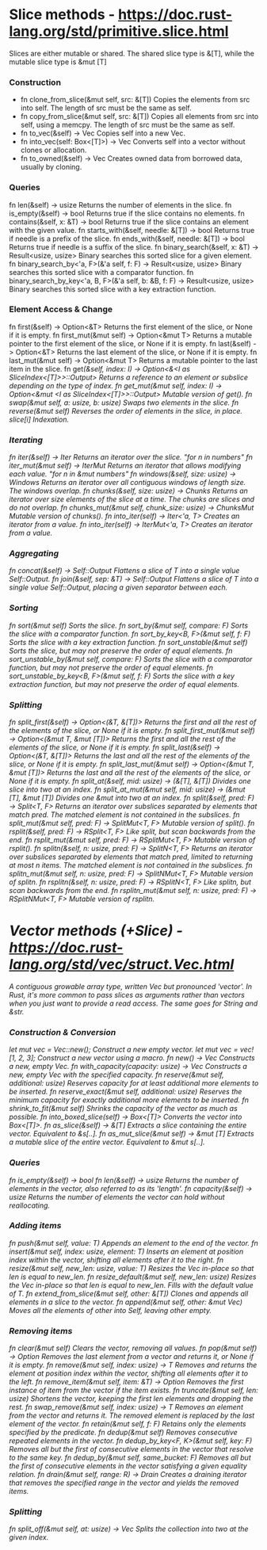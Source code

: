 # Slice methods - https://doc.rust-lang.org/std/primitive.slice.html
Slices are either mutable or shared. The shared slice type is &[T], while the mutable slice type is &mut [T]

### Construction
* fn clone_from_slice(&mut self, src: &[T])       Copies the elements from src into self. The length of src must be the same as self.
* fn copy_from_slice(&mut self, src: &[T])        Copies all elements from src into self, using a memcpy. The length of src must be the same as self.
* fn to_vec(&self) -> Vec<T>                      Copies self into a new Vec.
* fn into_vec(self: Box<[T]>) -> Vec<T>           Converts self into a vector without clones or allocation.
* fn to_owned(&self) -> Vec<T>                    Creates owned data from borrowed data, usually by cloning.

### Queries
fn len(&self) -> usize                          Returns the number of elements in the slice.
fn is_empty(&self) -> bool                      Returns true if the slice contains no elements.
fn contains(&self, x: &T) -> bool               Returns true if the slice contains an element with the given value.
fn starts_with(&self, needle: &[T]) -> bool     Returns true if needle is a prefix of the slice.
fn ends_with(&self, needle: &[T]) -> bool       Returns true if needle is a suffix of the slice.
fn binary_search(&self, x: &T) -> Result<usize, usize>                              Binary searches this sorted slice for a given element.
fn binary_search_by<'a, F>(&'a self, f: F) -> Result<usize, usize>                  Binary searches this sorted slice with a comparator function.
fn binary_search_by_key<'a, B, F>(&'a self, b: &B, f: F) -> Result<usize, usize>    Binary searches this sorted slice with a key extraction function.

### Element Access & Change
fn first(&self) -> Option<&T>                   Returns the first element of the slice, or None if it is empty.
fn first_mut(&mut self) -> Option<&mut T>       Returns a mutable pointer to the first element of the slice, or None if it is empty.
fn last(&self) -> Option<&T>                    Returns the last element of the slice, or None if it is empty.
fn last_mut(&mut self) -> Option<&mut T>        Returns a mutable pointer to the last item in the slice.
fn get<I>(&self, index: I) -> Option<&<I as SliceIndex<[T]>>::Output>                   Returns a reference to an element or subslice depending on the type of index.
fn get_mut<I>(&mut self, index: I) -> Option<&mut <I as SliceIndex<[T]>>::Output>       Mutable version of get().
fn swap(&mut self, a: usize, b: usize)          Swaps two elements in the slice.
fn reverse(&mut self)                           Reverses the order of elements in the slice, in place.
slice[i]                                        Indexation.

### Iterating
fn iter(&self) -> Iter<T>                       Returns an iterator over the slice. "for n in numbers"
fn iter_mut(&mut self) -> IterMut<T>            Returns an iterator that allows modifying each value. "for n in &mut numbers"
fn windows(&self, size: usize) -> Windows<T>    Returns an iterator over all contiguous windows of length size. The windows overlap.
fn chunks(&self, size: usize) -> Chunks<T>      Returns an iterator over size elements of the slice at a time. The chunks are slices and do not overlap.
fn chunks_mut(&mut self, chunk_size: usize) -> ChunksMut<T>     Mutable version of chunks().
fn into_iter(self) -> Iter<'a, T>               Creates an iterator from a value.
fn into_iter(self) -> IterMut<'a, T>            Creates an iterator from a value.

### Aggregating
fn concat(&self) -> Self::Output                Flattens a slice of T into a single value Self::Output.
fn join(&self, sep: &T) -> Self::Output         Flattens a slice of T into a single value Self::Output, placing a given separator between each.

### Sorting
fn sort(&mut self)                              Sorts the slice.
fn sort_by<F>(&mut self, compare: F)            Sorts the slice with a comparator function.
fn sort_by_key<B, F>(&mut self, f: F)           Sorts the slice with a key extraction function.
fn sort_unstable(&mut self)                     Sorts the slice, but may not preserve the order of equal elements.
fn sort_unstable_by<F>(&mut self, compare: F)   Sorts the slice with a comparator function, but may not preserve the order of equal elements.
fn sort_unstable_by_key<B, F>(&mut self, f: F)  Sorts the slice with a key extraction function, but may not preserve the order of equal elements.

### Splitting
fn split_first(&self) -> Option<(&T, &[T])>                             Returns the first and all the rest of the elements of the slice, or None if it is empty.
fn split_first_mut(&mut self) -> Option<(&mut T, &mut [T])>             Returns the first and all the rest of the elements of the slice, or None if it is empty.
fn split_last(&self) -> Option<(&T, &[T])>                              Returns the last and all the rest of the elements of the slice, or None if it is empty.
fn split_last_mut(&mut self) -> Option<(&mut T, &mut [T])>              Returns the last and all the rest of the elements of the slice, or None if it is empty.
fn split_at(&self, mid: usize) -> (&[T], &[T])                          Divides one slice into two at an index.
fn split_at_mut(&mut self, mid: usize) -> (&mut [T], &mut [T])          Divides one &mut into two at an index.
fn split<F>(&self, pred: F) -> Split<T, F>                              Returns an iterator over subslices separated by elements that match pred. The matched element is not contained in the subslices.
fn split_mut<F>(&mut self, pred: F) -> SplitMut<T, F>                   Mutable version of split().
fn rsplit<F>(&self, pred: F) -> RSplit<T, F>                            Like split<F>, but scan backwards from the end.
fn rsplit_mut<F>(&mut self, pred: F) -> RSplitMut<T, F>                 Mutable version of rsplit<F>().
fn splitn<F>(&self, n: usize, pred: F) -> SplitN<T, F>                  Returns an iterator over subslices separated by elements that match pred, limited to returning at most n items. The matched element is not contained in the subslices.
fn splitn_mut<F>(&mut self, n: usize, pred: F) -> SplitNMut<T, F>       Mutable version of splitn<F>.
fn rsplitn<F>(&self, n: usize, pred: F) -> RSplitN<T, F>                Like splitn<F>, but scan backwards from the end.
fn rsplitn_mut<F>(&mut self, n: usize, pred: F) -> RSplitNMut<T, F>     Mutable version of rsplitn<F>.





# Vector methods (+Slice) - https://doc.rust-lang.org/std/vec/struct.Vec.html
A contiguous growable array type, written Vec<T> but pronounced 'vector'.
In Rust, it's more common to pass slices as arguments rather than vectors when you just want to provide a
read access. The same goes for String and &str.

### Construction & Conversion
let mut vec = Vec::new();                       Construct a new empty vector.
let mut vec = vec![1, 2, 3];                    Construct a new vector using a macro.
fn new() -> Vec<T>                              Constructs a new, empty Vec<T>.
fn with_capacity(capacity: usize) -> Vec<T>     Constructs a new, empty Vec<T> with the specified capacity.
fn reserve(&mut self, additional: usize)        Reserves capacity for at least additional more elements to be inserted.
fn reserve_exact(&mut self, additional: usize)  Reserves the minimum capacity for exactly additional more elements to be inserted.
fn shrink_to_fit(&mut self)                     Shrinks the capacity of the vector as much as possible.
fn into_boxed_slice(self) -> Box<[T]>           Converts the vector into Box<[T]>.
fn as_slice(&self) -> &[T]                      Extracts a slice containing the entire vector. Equivalent to &s[..].
fn as_mut_slice(&mut self) -> &mut [T]          Extracts a mutable slice of the entire vector. Equivalent to &mut s[..].

### Queries
fn is_empty(&self) -> bool
fn len(&self) -> usize                          Returns the number of elements in the vector, also referred to as its 'length'.
fn capacity(&self) -> usize                     Returns the number of elements the vector can hold without reallocating.

### Adding items
fn push(&mut self, value: T)                    Appends an element to the end of the vector.
fn insert(&mut self, index: usize, element: T)  Inserts an element at position index within the vector, shifting all elements after it to the right.
fn resize(&mut self, new_len: usize, value: T)  Resizes the Vec in-place so that len is equal to new_len.
fn resize_default(&mut self, new_len: usize)    Resizes the Vec in-place so that len is equal to new_len. Fills with the default value of T.
fn extend_from_slice(&mut self, other: &[T])    Clones and appends all elements in a slice to the vector.
fn append(&mut self, other: &mut Vec<T>)        Moves all the elements of other into Self, leaving other empty.

### Removing items
fn clear(&mut self)                             Clears the vector, removing all values.
fn pop(&mut self) -> Option<T>                  Removes the last element from a vector and returns it, or None if it is empty.
fn remove(&mut self, index: usize) -> T         Removes and returns the element at position index within the vector, shifting all elements after it to the left.
fn remove_item(&mut self, item: &T) -> Option<T>    Removes the first instance of item from the vector if the item exists.
fn truncate(&mut self, len: usize)              Shortens the vector, keeping the first len elements and dropping the rest.
fn swap_remove(&mut self, index: usize) -> T    Removes an element from the vector and returns it. The removed element is replaced by the last element of the vector.
fn retain<F>(&mut self, f: F)                   Retains only the elements specified by the predicate.
fn dedup(&mut self)                             Removes consecutive repeated elements in the vector.
fn dedup_by_key<F, K>(&mut self, key: F)        Removes all but the first of consecutive elements in the vector that resolve to the same key.
fn dedup_by<F>(&mut self, same_bucket: F)       Removes all but the first of consecutive elements in the vector satisfying a given equality relation.
fn drain<R>(&mut self, range: R) -> Drain<T>    Creates a draining iterator that removes the specified range in the vector and yields the removed items.

### Splitting
fn split_off(&mut self, at: usize) -> Vec<T>    Splits the collection into two at the given index.
